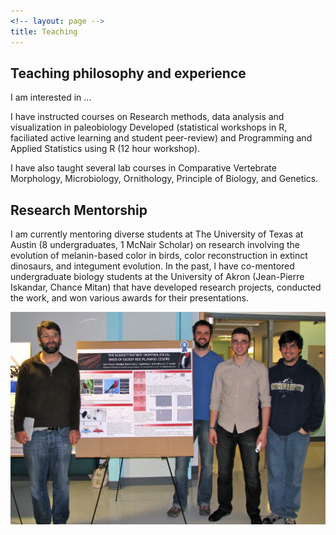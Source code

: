 ```yaml
---
<!-- layout: page -->
title: Teaching
---
```


## Teaching philosophy and experience

I am interested in ...


I have instructed courses on Research methods, data analysis and visualization in paleobiology Developed (statistical workshops in R, faciliated active learning and student peer-review) and Programming and Applied Statistics using R (12 hour workshop).

I have also taught several lab courses in Comparative Vertebrate Morphology, Microbiology, Ornithology, Principle of Biology, and Genetics.


## Research Mentorship

I am currently mentoring diverse students at The University of Texas at Austin (8 undergraduates, 1 McNair Scholar) on research involving the evolution of melanin-based color in birds, color reconstruction in extinct dinosaurs, and integument evolution. In the past, I have co-mentored undergraduate biology students at the University of Akron (Jean-Pierre Iskandar, Chance Mitan) that have developed research projects, conducted the work, and won various awards for their presentations.


<img src="/img/JP_Poster_med.jpg">